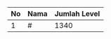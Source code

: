 | No | Nama            | Jumlah Level |
|----|-----------------|--------------|
| 1  | #    |    1340        |
